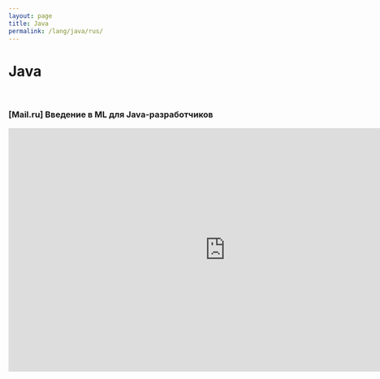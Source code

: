 ```yaml
---
layout: page
title: Java
permalink: /lang/java/rus/
---
```


# Java

<br/>

### [Mail.ru] Введение в ML для Java-разработчиков

<div align="center">
    <iframe width="853" height="480" src="https://www.youtube.com/embed/Tw7cC3vQ11k" frameborder="0" allow="accelerometer; autoplay; encrypted-media; gyroscope; picture-in-picture" allowfullscreen></iframe>
</div>
